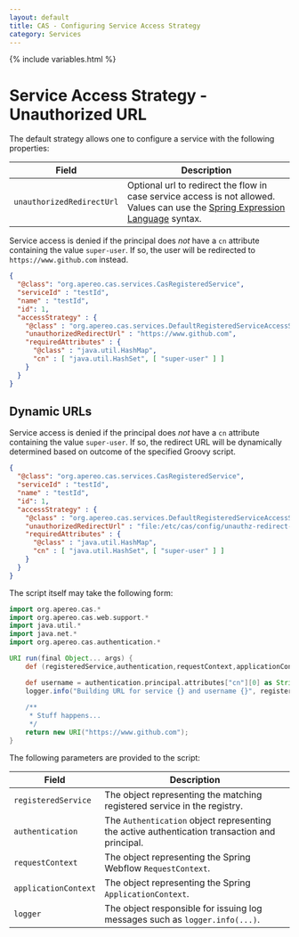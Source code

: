```yaml
---
layout: default
title: CAS - Configuring Service Access Strategy
category: Services
---
```


{% include variables.html %}

# Service Access Strategy - Unauthorized URL

The default strategy allows one to configure a service with the following properties:

| Field                     | Description                                                                                                                                                                              |
|---------------------------|------------------------------------------------------------------------------------------------------------------------------------------------------------------------------------------|
| `unauthorizedRedirectUrl` | Optional url to redirect the flow in case service access is not allowed. Values can use the [Spring Expression Language](../configuration/Configuration-Spring-Expressions.html) syntax. |

Service access is denied if the principal does *not* have a `cn` attribute containing the value `super-user`.
If so, the user will be redirected to `https://www.github.com` instead.

```json
{
  "@class": "org.apereo.cas.services.CasRegisteredService",
  "serviceId" : "testId",
  "name" : "testId",
  "id": 1,
  "accessStrategy" : {
    "@class" : "org.apereo.cas.services.DefaultRegisteredServiceAccessStrategy",
    "unauthorizedRedirectUrl" : "https://www.github.com",
    "requiredAttributes" : {
      "@class" : "java.util.HashMap",
      "cn" : [ "java.util.HashSet", [ "super-user" ] ]
    }
  }
}
```

## Dynamic URLs

Service access is denied if the principal does *not* have a `cn` attribute containing the
value `super-user`. If so, the redirect URL will be dynamically determined based 
on outcome of the specified Groovy script.

```json
{
  "@class": "org.apereo.cas.services.CasRegisteredService",
  "serviceId" : "testId",
  "name" : "testId",
  "id": 1,
  "accessStrategy" : {
    "@class" : "org.apereo.cas.services.DefaultRegisteredServiceAccessStrategy",
    "unauthorizedRedirectUrl" : "file:/etc/cas/config/unauthz-redirect-url.groovy",
    "requiredAttributes" : {
      "@class" : "java.util.HashMap",
      "cn" : [ "java.util.HashSet", [ "super-user" ] ]
    }
  }
}
```

The script itself may take the following form:

```groovy
import org.apereo.cas.*
import org.apereo.cas.web.support.*
import java.util.*
import java.net.*
import org.apereo.cas.authentication.*

URI run(final Object... args) {
    def (registeredService,authentication,requestContext,applicationContext,logger) = args 

    def username = authentication.principal.attributes["cn"][0] as String
    logger.info("Building URL for service {} and username {}", registeredService.name, username)
    
    /**
     * Stuff happens...
     */
    return new URI("https://www.github.com");
}
```

The following parameters are provided to the script:

| Field                | Description                                                                                   |
|----------------------|-----------------------------------------------------------------------------------------------|
| `registeredService`  | The object representing the matching registered service in the registry.                      |
| `authentication`     | The `Authentication` object representing the active authentication transaction and principal. |
| `requestContext`     | The object representing the Spring Webflow `RequestContext`.                                  |
| `applicationContext` | The object representing the Spring `ApplicationContext`.                                      |
| `logger`             | The object responsible for issuing log messages such as `logger.info(...)`.                   |
